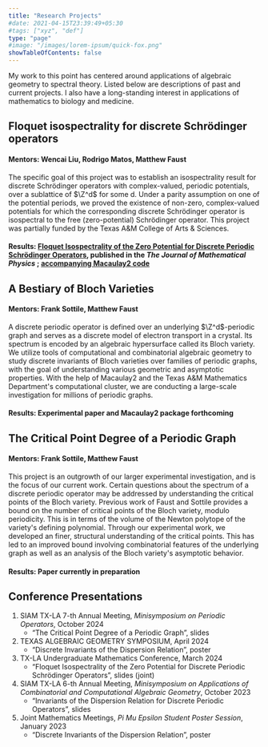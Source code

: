 ```yaml
---
title: "Research Projects"
#date: 2021-04-15T23:39:49+05:30
#tags: ["xyz", "def"]
type: "page"
#image: "/images/lorem-ipsum/quick-fox.png"
showTableOfContents: false
---
```


My work to this point has centered around applications of algebraic geometry to spectral theory. Listed below are descriptions of past and current projects. I also have a long-standing interest in applications of mathematics to biology and medicine.

## Floquet isospectrality for discrete Schrödinger operators

#### Mentors: Wencai Liu, Rodrigo Matos, Matthew Faust

The specific goal of this project was to establish an isospectrality result for discrete Schrödinger operators with complex-valued, periodic potentials, over a sublattice of $\Z^d$ for some d. Under a parity assumption on one of the potential periods, we proved the existence of non-zero, complex-valued potentials for which the corresponding discrete Schrödinger operator is isospectral to the free (zero-potential) Schrödinger operator. This project was partially funded by the Texas A&M College of Arts & Sciences.

#### Results: [Floquet Isospectrality of the Zero Potential for Discrete Periodic Schrödinger Operators](https://arxiv.org/abs/2401.09731), published in the *The Journal of Mathematical Physics* ; [accompanying Macaulay2 code](https://drive.google.com/file/d/1OXyyPEcY8PhTPz9E2s6CFkFkpnx5wgJm/view?usp=drive_link)

## A Bestiary of Bloch Varieties

#### Mentors: Frank Sottile, Matthew Faust

A discrete periodic operator is defined over an underlying $\Z^d$-periodic graph and serves as a discrete model of electron transport in a crystal. Its spectrum is encoded by an algebraic hypersurface called its Bloch variety. We utilize tools of computational and combinatorial algebraic geometry to study discrete invariants of Bloch varieties over families of periodic graphs, with the goal of understanding various geometric and asymptotic properties. With the help of Macaulay2 and the Texas A\&M Mathematics Department's computational cluster, we are conducting a large-scale investigation for millions of periodic graphs.

#### Results: Experimental paper and Macaulay2 package forthcoming

## The Critical Point Degree of a Periodic Graph

#### Mentors: Frank Sottile, Matthew Faust

This project is an outgrowth of our larger experimental investigation, and is the focus of our current work. Certain questions about the spectrum of a discrete periodic operator may be addressed by understanding the critical points of the Bloch variety. Previous work of Faust and Sottile provides a bound on the number of critical points of the Bloch variety, modulo periodicity. This is in terms of the volume of the Newton polytope of the variety's defining polynomial. Through our experimental work, we developed an finer, structural understanding of the critical points. This has led to an improved bound involving combinatorial features of the underlying graph as well as an analysis of the Bloch variety's asymptotic behavior.

#### Results: Paper currently in preparation

## Conference Presentations

1. SIAM TX-LA 7-th Annual Meeting, *Minisymposium on Periodic Operators*, October 2024
    * “The Critical Point Degree of a Periodic Graph”, slides
2. TEXAS ALGEBRAIC GEOMETRY SYMPOSIUM, April 2024
    * “Discrete Invariants of the Dispersion Relation”, poster
3. TX-LA Undergraduate Mathematics Conference, March 2024
    * “Floquet Isospectrality of the Zero Potential for Discrete Periodic Schrödinger Operators”, slides (joint)
4. SIAM TX-LA 6-th Annual Meeting, *Minisymposium on Applications of Combinatorial and Computational Algebraic Geometry*, October 2023
    * “Invariants of the Dispersion Relation for Discrete Periodic Operators”, slides
5. Joint Mathematics Meetings, *Pi Mu Epsilon Student Poster Session*, January 2023
    * “Discrete Invariants of the Dispersion Relation”, poster
